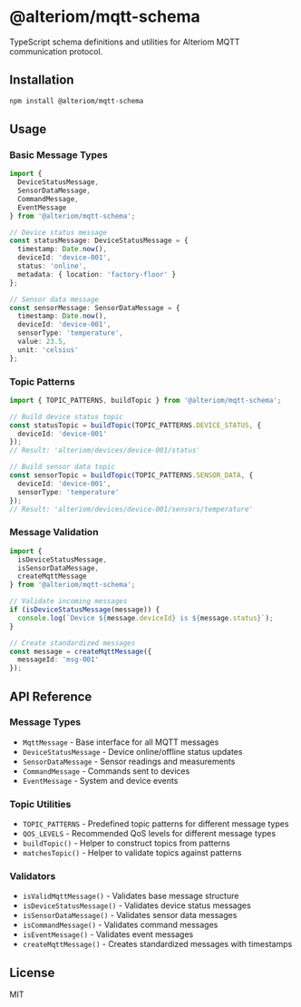 # @alteriom/mqtt-schema

TypeScript schema definitions and utilities for Alteriom MQTT communication protocol.

## Installation

```bash
npm install @alteriom/mqtt-schema
```

## Usage

### Basic Message Types

```typescript
import { 
  DeviceStatusMessage, 
  SensorDataMessage, 
  CommandMessage, 
  EventMessage 
} from '@alteriom/mqtt-schema';

// Device status message
const statusMessage: DeviceStatusMessage = {
  timestamp: Date.now(),
  deviceId: 'device-001',
  status: 'online',
  metadata: { location: 'factory-floor' }
};

// Sensor data message
const sensorMessage: SensorDataMessage = {
  timestamp: Date.now(),
  deviceId: 'device-001',
  sensorType: 'temperature',
  value: 23.5,
  unit: 'celsius'
};
```

### Topic Patterns

```typescript
import { TOPIC_PATTERNS, buildTopic } from '@alteriom/mqtt-schema';

// Build device status topic
const statusTopic = buildTopic(TOPIC_PATTERNS.DEVICE_STATUS, { 
  deviceId: 'device-001' 
});
// Result: 'alteriom/devices/device-001/status'

// Build sensor data topic
const sensorTopic = buildTopic(TOPIC_PATTERNS.SENSOR_DATA, { 
  deviceId: 'device-001', 
  sensorType: 'temperature' 
});
// Result: 'alteriom/devices/device-001/sensors/temperature'
```

### Message Validation

```typescript
import { 
  isDeviceStatusMessage, 
  isSensorDataMessage,
  createMqttMessage 
} from '@alteriom/mqtt-schema';

// Validate incoming messages
if (isDeviceStatusMessage(message)) {
  console.log(`Device ${message.deviceId} is ${message.status}`);
}

// Create standardized messages
const message = createMqttMessage({ 
  messageId: 'msg-001' 
});
```

## API Reference

### Message Types

- `MqttMessage` - Base interface for all MQTT messages
- `DeviceStatusMessage` - Device online/offline status updates
- `SensorDataMessage` - Sensor readings and measurements
- `CommandMessage` - Commands sent to devices
- `EventMessage` - System and device events

### Topic Utilities

- `TOPIC_PATTERNS` - Predefined topic patterns for different message types
- `QOS_LEVELS` - Recommended QoS levels for different message types
- `buildTopic()` - Helper to construct topics from patterns
- `matchesTopic()` - Helper to validate topics against patterns

### Validators

- `isValidMqttMessage()` - Validates base message structure
- `isDeviceStatusMessage()` - Validates device status messages
- `isSensorDataMessage()` - Validates sensor data messages
- `isCommandMessage()` - Validates command messages
- `isEventMessage()` - Validates event messages
- `createMqttMessage()` - Creates standardized messages with timestamps

## License

MIT